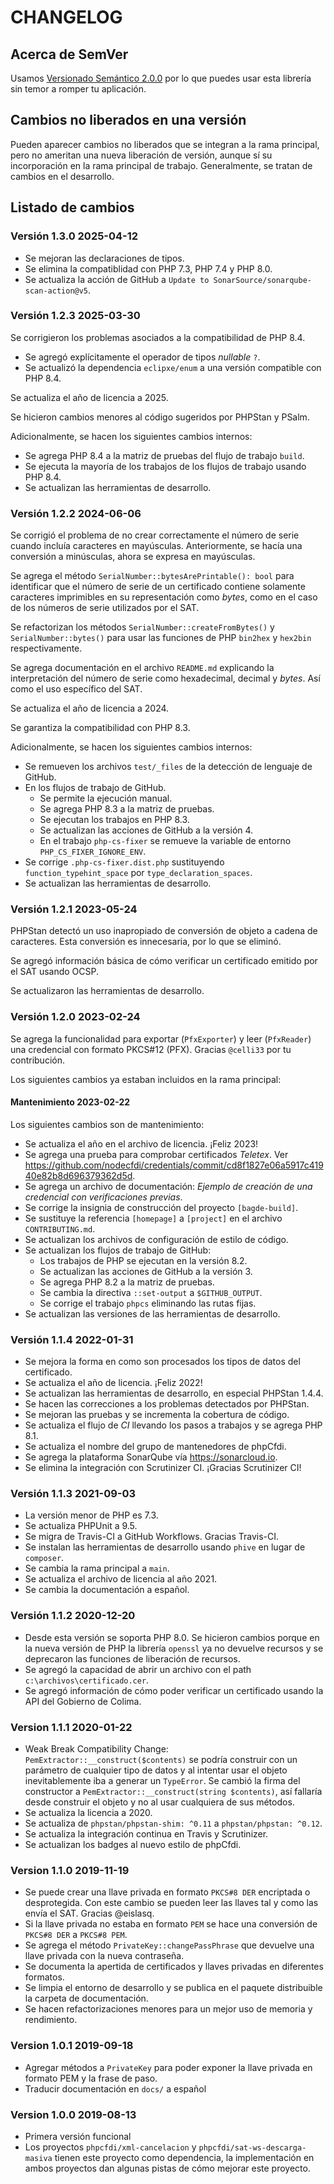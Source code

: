# CHANGELOG

## Acerca de SemVer

Usamos [Versionado Semántico 2.0.0](SEMVER.md) por lo que puedes usar esta librería sin temor a romper tu aplicación.

## Cambios no liberados en una versión

Pueden aparecer cambios no liberados que se integran a la rama principal, pero no ameritan una nueva liberación de
versión, aunque sí su incorporación en la rama principal de trabajo. Generalmente, se tratan de cambios en el desarrollo.

## Listado de cambios

### Versión 1.3.0 2025-04-12

- Se mejoran las declaraciones de tipos.
- Se elimina la compatiblidad con PHP 7.3, PHP 7.4 y PHP 8.0.
- Se actualiza la acción de GitHub a `Update to SonarSource/sonarqube-scan-action@v5`.

### Versión 1.2.3 2025-03-30

Se corrigieron los problemas asociados a la compatibilidad de PHP 8.4.

- Se agregó explícitamente el operador de tipos *nullable* `?`.
- Se actualizó la dependencia `eclipxe/enum` a una versión compatible con PHP 8.4.

Se actualiza el año de licencia a 2025.

Se hicieron cambios menores al código sugeridos por PHPStan y PSalm.

Adicionalmente, se hacen los siguientes cambios internos:

- Se agrega PHP 8.4 a la matriz de pruebas del flujo de trabajo `build`.
- Se ejecuta la mayoría de los trabajos de los flujos de trabajo usando PHP 8.4.
- Se actualizan las herramientas de desarrollo.

### Versión 1.2.2 2024-06-06

Se corrigió el problema de no crear correctamente el número de serie cuando incluía caracteres en mayúsculas.
Anteriormente, se hacía una conversión a minúsculas, ahora se expresa en mayúsculas.

Se agrega el método `SerialNumber::bytesArePrintable(): bool` para identificar que el número de serie de un certificado
contiene solamente caracteres imprimibles en su representación como *bytes*, como en el caso de los números de serie
utilizados por el SAT.

Se refactorizan los métodos `SerialNumber::createFromBytes()` y `SerialNumber::bytes()` para usar las funciones
de PHP `bin2hex` y `hex2bin` respectivamente.

Se agrega documentación en el archivo `README.md` explicando la interpretación del número de serie como hexadecimal,
decimal y *bytes*. Así como el uso específico del SAT.

Se actualiza el año de licencia a 2024.

Se garantiza la compatibilidad con PHP 8.3.

Adicionalmente, se hacen los siguientes cambios internos:

- Se remueven los archivos `test/_files` de la detección de lenguaje de GitHub.
- En los flujos de trabajo de GitHub.
  - Se permite la ejecución manual.
  - Se agrega PHP 8.3 a la matriz de pruebas.
  - Se ejecutan los trabajos en PHP 8.3.
  - Se actualizan las acciones de GitHub a la versión 4.
  - En el trabajo `php-cs-fixer` se remueve la variable de entorno `PHP_CS_FIXER_IGNORE_ENV`.
- Se corrige `.php-cs-fixer.dist.php` sustituyendo `function_typehint_space` por `type_declaration_spaces`. 
- Se actualizan las herramientas de desarrollo.

### Versión 1.2.1 2023-05-24

PHPStan detectó un uso inapropiado de conversión de objeto a cadena de caracteres.
Esta conversión es innecesaria, por lo que se eliminó.

Se agregó información básica de cómo verificar un certificado emitido por el SAT usando OCSP.

Se actualizaron las herramientas de desarrollo.

### Versión 1.2.0 2023-02-24

Se agrega la funcionalidad para exportar (`PfxExporter`) y leer (`PfxReader`) una credencial con formato PKCS#12 (PFX).
Gracias `@celli33` por tu contribución.

Los siguientes cambios ya estaban incluidos en la rama principal:

#### Mantenimiento 2023-02-22

Los siguientes cambios son de mantenimiento:

- Se actualiza el año en el archivo de licencia. ¡Feliz 2023!
- Se agrega una prueba para comprobar certificados *Teletex*.
  Ver https://github.com/nodecfdi/credentials/commit/cd8f1827e06a5917c41940e82b8d696379362d5d.
- Se agrega un archivo de documentación: *Ejemplo de creación de una credencial con verificaciones previas*.
- Se corrige la insignia de construcción del proyecto `[bagde-build]`.
- Se sustituye la referencia `[homepage]` a `[project]` en el archivo `CONTRIBUTING.md`.
- Se actualizan los archivos de configuración de estilo de código.
- Se actualizan los flujos de trabajo de GitHub:
  - Los trabajos de PHP se ejecutan en la versión 8.2.
  - Se actualizan las acciones de GitHub a la versión 3.
  - Se agrega PHP 8.2 a la matriz de pruebas.
  - Se cambia la directiva `::set-output` a `$GITHUB_OUTPUT`.
  - Se corrige el trabajo `phpcs` eliminando las rutas fijas.
- Se actualizan las versiones de las herramientas de desarrollo.

### Versión 1.1.4 2022-01-31

- Se mejora la forma en como son procesados los tipos de datos del certificado.
- Se actualiza el año de licencia. ¡Feliz 2022!
- Se actualizan las herramientas de desarrollo, en especial PHPStan 1.4.4.
- Se hacen las correcciones a los problemas detectados por PHPStan.
- Se mejoran las pruebas y se incrementa la cobertura de código.
- Se actualiza el flujo de *CI* llevando los pasos a trabajos y se agrega PHP 8.1.
- Se actualiza el nombre del grupo de mantenedores de phpCfdi.
- Se agrega la plataforma SonarQube vía <https://sonarcloud.io>.
- Se elimina la integración con Scrutinizer CI. ¡Gracias Scrutinizer CI!

### Versión 1.1.3 2021-09-03

- La versión menor de PHP es 7.3.
- Se actualiza PHPUnit a 9.5.
- Se migra de Travis-CI a GitHub Workflows. Gracias Travis-CI.
- Se instalan las herramientas de desarrollo usando `phive` en lugar de `composer`.
- Se cambia la rama principal a `main`.
- Se actualiza el archivo de licencia al año 2021.
- Se cambia la documentación a español.

### Versión 1.1.2 2020-12-20

- Desde esta versión se soporta PHP 8.0. Se hicieron cambios porque en la nueva versión de PHP la librería
  `openssl` ya no devuelve recursos y se deprecaron las funciones de liberación de recursos.
- Se agregó la capacidad de abrir un archivo con el path `c:\archivos\certificado.cer`.
- Se agregó información de cómo poder verificar un certificado usando la API del Gobierno de Colima.

### Version 1.1.1 2020-01-22

- Weak Break Compatibility Change: `PemExtractor::__construct($contents)` se podría construir con un parámetro de
  cualquier tipo de datos y al intentar usar el objeto inevitablemente iba a generar un `TypeError`. Se cambió la
  firma del constructor a `PemExtractor::__construct(string $contents)`, así fallaría desde construir el objeto y
  no al usar cualquiera de sus métodos.
- Se actualiza la licencia a 2020.
- Se actualiza de `phpstan/phpstan-shim: ^0.11` a `phpstan/phpstan: ^0.12`.
- Se actualiza la integración continua en Travis y Scrutinizer.
- Se actualizan los badges al nuevo estilo de phpCfdi.

### Version 1.1.0 2019-11-19

- Se puede crear una llave privada en formato `PKCS#8 DER` encriptada o desprotegida. 
  Con este cambio se pueden leer las llaves tal y como las envía el SAT. Gracias @eislasq.
- Si la llave privada no estaba en formato `PEM` se hace una conversión de `PKCS#8 DER` a `PKCS#8 PEM`.
- Se agrega el método `PrivateKey::changePassPhrase` que devuelve una llave privada con la nueva contraseña.
- Se documenta la apertida de certificados y llaves privadas en diferentes formatos.
- Se limpia el entorno de desarrollo y se publica en el paquete distribuible la carpeta de documentación.
- Se hacen refactorizaciones menores para un mejor uso de memoria y rendimiento.

### Version 1.0.1 2019-09-18

- Agregar métodos a `PrivateKey` para poder exponer la llave privada en formato PEM y la frase de paso.
- Traducir documentación en `docs/` a español

### Version 1.0.0 2019-08-13

- Primera versión funcional
- Los proyectos `phpcfdi/xml-cancelacion` y `phpcfdi/sat-ws-descarga-masiva` tienen este proyecto como dependencia,
  la implementación en ambos proyectos dan algunas pistas de cómo mejorar este proyecto.
